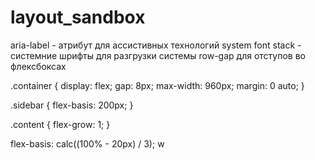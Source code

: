 # layout_sandbox
aria-label - атрибут для ассистивных технологий
system font stack - системние шрифты для разгрузки системы
row-gap для отступов во флексбоксах

.container {
  display: flex;
  gap: 8px;
  max-width: 960px;
  margin: 0 auto;
}

.sidebar {
  flex-basis: 200px;
}

.content {
  flex-grow: 1;
}

  flex-basis: calc((100% - 20px) / 3);
w